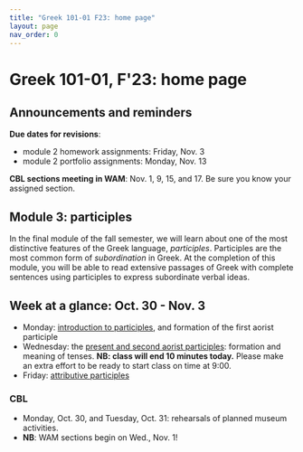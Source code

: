 ```yaml
---
title: "Greek 101-01 F23: home page"
layout: page
nav_order: 0
---
```




# Greek 101-01, F'23: home page


## Announcements and reminders

**Due dates for revisions**:

- module 2 homework assignments:  Friday, Nov. 3
- module 2 portfolio assignments: Monday, Nov. 13



**CBL sections meeting in WAM**: Nov. 1, 9, 15, and 17.  Be sure you know your assigned section.

## Module 3: participles


In the final module of the fall semester, we will learn about one of the most distinctive features of the Greek language, *participles*.  Participles are the most common form of *subordination* in Greek.  At the completion of this module, you will be able to read extensive passages of Greek with complete sentences using participles to express subordinate verbal ideas.


## Week at a glance: Oct. 30 - Nov. 3

- Monday: [introduction to participles](./classes/module3/participles/), and formation of the first aorist participle
- Wednesday: the [present and second aorist participles](./classes/module3/secondaorist/): formation and meaning of tenses. **NB: class will end 10 minutes today.** Please make an extra effort to be ready to start class on time at 9:00.
- Friday: [attributive participles](./classes/module3/attributive/)

### CBL

- Monday, Oct. 30, and Tuesday, Oct. 31: rehearsals of planned museum activities.
- **NB**: WAM sections begin on Wed., Nov. 1!




